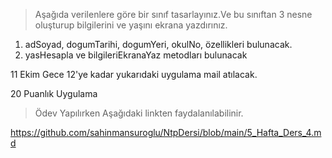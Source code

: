 
> Aşağıda verilenlere göre  bir sınıf tasarlayınız.Ve bu sınıftan 3 nesne oluşturup bilgilerini ve yaşını ekrana yazdırınız.

1. adSoyad, dogumTarihi, dogumYeri, okulNo,  özellikleri bulunacak.
2. yasHesapla ve bilgileriEkranaYaz metodları bulunacak


11 Ekim Gece 12'ye kadar yukarıdaki uygulama mail atılacak.

20 Puanlık Uygulama

> Ödev Yapılırken Aşağıdaki linkten faydalanılabilinir.

https://github.com/sahinmansuroglu/NtpDersi/blob/main/5_Hafta_Ders_4.md
